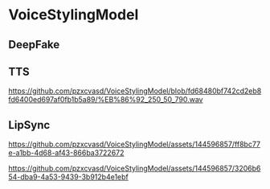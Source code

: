 # VoiceStylingModel
## DeepFake
## TTS
https://github.com/pzxcvasd/VoiceStylingModel/blob/fd68480bf742cd2eb8fd6400ed697af0fb1b5a89/%EB%86%92_250_50_790.wav

## LipSync

https://github.com/pzxcvasd/VoiceStylingModel/assets/144596857/ff8bc77e-a1bb-4d68-af43-866ba3722672



https://github.com/pzxcvasd/VoiceStylingModel/assets/144596857/3206b654-dba9-4a53-9439-3b912b4e1ebf



